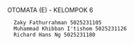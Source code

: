 OTOMATA (E) - KELOMPOK 6
```
  Zaky Fathurrahman 5025231105
  Muhammad Khibban I'tishom 5025231126
  Richard Hans Ng 5025231180
```
